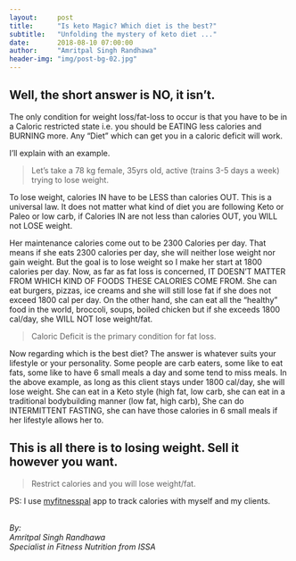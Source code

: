 ```yaml
---
layout:     post
title:      "Is keto Magic? Which diet is the best?"
subtitle:   "Unfolding the mystery of keto diet ..."
date:       2018-08-10 07:00:00
author:     "Amritpal Singh Randhawa"
header-img: "img/post-bg-02.jpg"
---
```


<h2 class="section-heading">Well, the short answer is NO, it isn’t.</h2>

<p>The only condition for weight loss/fat-loss to occur is that you have to be in a Caloric restricted state i.e. you should be EATING less calories and BURNING more. Any “Diet” which can get you in a caloric deficit will work.</p>

<p>I’ll explain with an example. </p>

<blockquote>Let’s take a 78 kg female, 35yrs old, active (trains 3-5 days a week) trying to lose weight.</blockquote>

<p>To lose weight, calories IN have to be LESS than calories OUT. This is a universal law. It does not matter what kind of diet you are following Keto or Paleo or low carb, if Calories IN are not less than calories OUT, you WILL not LOSE weight.</p>

<p>Her maintenance calories come out to be 2300 Calories per day. That means if she eats 2300 calories per day, she will neither lose weight nor gain weight. But the goal is to lose weight so I make her start at 1800 calories per day. Now, as far as fat loss is concerned, IT DOESN’T MATTER FROM WHICH KIND OF FOODS THESE CALORIES COME FROM. She can eat burgers, pizzas, ice creams and she will still lose fat if she does not exceed 1800 cal per day. On the other hand, she can eat all the “healthy” food in the world, broccoli, soups, boiled chicken but if she exceeds 1800 cal/day, she WILL NOT lose weight/fat.</p>

<blockquote>Caloric Deficit is the primary condition for fat loss.</blockquote>

<p>Now regarding which is the best diet? The answer is whatever suits your lifestyle or your personality. Some people are carb eaters, some like to eat fats, some like to have 6 small meals a day and some tend to miss meals. In the above example, as long as this client stays under 1800 cal/day, she will lose weight. She can eat in a Keto style (high fat, low carb, she can eat in a traditional bodybuilding manner (low fat, high carb), She can do INTERMITTENT FASTING, she can have those calories in 6 small meals if her lifestyle allows her to.</p>

<h2>This is all there is to losing weight. Sell it however you want. </h2>
<blockquote>Restrict calories and you will lose weight/fat.</blockquote>

<p>PS: I use <a href="https://play.google.com/store/apps/details?id=com.myfitnesspal.android&hl=en_SGss">myfitnesspal</a> app to track calories with myself and my clients.</p><br>

<address>By: <br>
Amritpal Singh Randhawa<br>
Specialist in Fitness Nutrition from ISSA<br>
</address>



